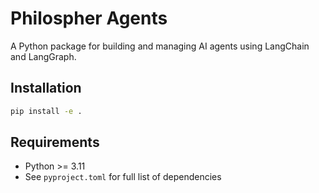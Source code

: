 # Philospher Agents

A Python package for building and managing AI agents using LangChain and LangGraph.

## Installation

```bash
pip install -e .
```

## Requirements

- Python >= 3.11
- See `pyproject.toml` for full list of dependencies

